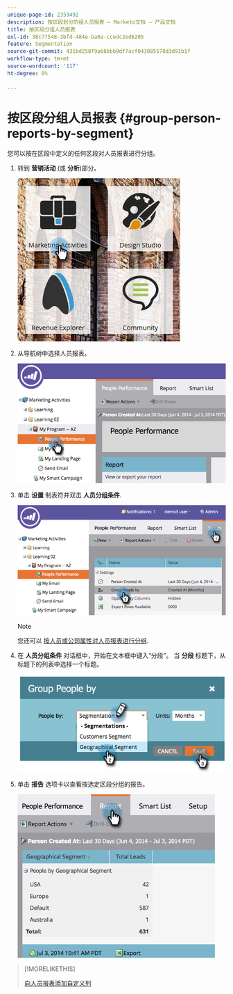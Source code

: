 ```yaml
---
unique-page-id: 2359492
description: 按区段划分的组人员报表 — Marketo文档 — 产品文档
title: 按区段分组人员报表
exl-id: 38c77548-3bfd-484e-ba0a-ccedc2ed6205
feature: Segmentation
source-git-commit: 431bd258f9a68bbb9df7acf043085578d3d91b1f
workflow-type: tm+mt
source-wordcount: '117'
ht-degree: 0%

---
```


# 按区段分组人员报表 {#group-person-reports-by-segment}

您可以按在区段中定义的任何区段对人员报表进行分组。

1. 转到 **营销活动** (或 **分析**)部分。

   ![](assets/image2017-3-28-8-3a43-3a9.png)

1. 从导航树中选择人员报表。

   ![](assets/image2017-3-28-9-3a25-3a0.png)

1. 单击 **设置** 制表符并双击 **人员分组条件**.

   ![](assets/image2017-3-28-9-3a25-3a22.png)

   >[!NOTE]
   >
   >您还可以 [按人员或公司属性对人员报表进行分组](/help/marketo/product-docs/reporting/basic-reporting/report-activity/group-person-reports-by-attribute.md).

1. 在 **人员分组条件** 对话框中，开始在文本框中键入“分段”。 当 **分段** 标题下，从标题下的列表中选择一个标题。

   ![](assets/image2017-3-28-9-3a25-3a55.png)

1. 单击 **报告** 选项卡以查看按选定区段分组的报告。

   ![](assets/image2017-3-28-9-3a26-3a13.png)

>[!MORELIKETHIS]
>
>[向人员报表添加自定义列](/help/marketo/product-docs/reporting/basic-reporting/editing-reports/add-custom-columns-to-a-person-report.md)
